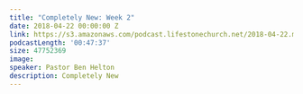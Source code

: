 ```yaml
---
title: "Completely New: Week 2"
date: 2018-04-22 00:00:00 Z
link: https://s3.amazonaws.com/podcast.lifestonechurch.net/2018-04-22.mp3
podcastLength: '00:47:37'
size: 47752369
image:
speaker: Pastor Ben Helton
description: Completely New
---
```

